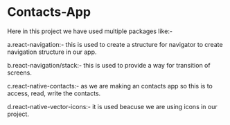 # Contacts-App
Here in this project we have used multiple packages like:-

a.react-navigation:- this is used to create a structure for navigator to create navigation structure in our app.

b.react-navigation/stack:- this is used to provide a way for transition of screens.

c.react-native-contacts:- as we are making an contacts app so this is to access, read, write the contacts.

d.react-native-vector-icons:- it is used beacuse we are using icons in our project.
